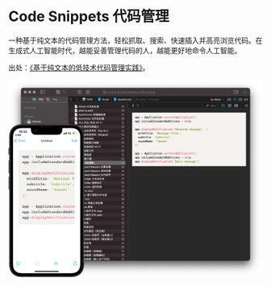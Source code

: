 # Code Snippets 代码管理

一种基于纯文本的代码管理方法，轻松抓取、搜索、快速插入并高亮浏览代码。在生成式人工智能时代，越能妥善管理代码的人，越能更好地命令人工智能。

出处：[《基于纯文本的低技术代码管理实践》](https://utgd.net/article/20139)。

![title](img.png)